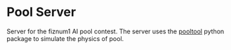 # Pool Server

Server for the fiznum1 AI pool contest. The server uses the [pooltool](https://github.com/ekiefl/pooltool) python package to simulate the physics of pool.